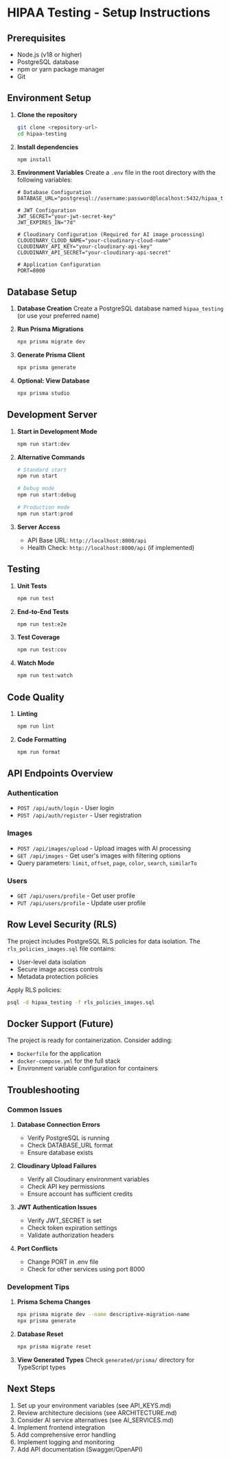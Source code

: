 # HIPAA Testing - Setup Instructions

## Prerequisites

- Node.js (v18 or higher)
- PostgreSQL database
- npm or yarn package manager
- Git

## Environment Setup

1. **Clone the repository**
   ```bash
   git clone <repository-url>
   cd hipaa-testing
   ```

2. **Install dependencies**
   ```bash
   npm install
   ```

3. **Environment Variables**
   Create a `.env` file in the root directory with the following variables:
   ```env
   # Database Configuration
   DATABASE_URL="postgresql://username:password@localhost:5432/hipaa_testing"
   
   # JWT Configuration
   JWT_SECRET="your-jwt-secret-key"
   JWT_EXPIRES_IN="7d"
   
   # Cloudinary Configuration (Required for AI image processing)
   CLOUDINARY_CLOUD_NAME="your-cloudinary-cloud-name"
   CLOUDINARY_API_KEY="your-cloudinary-api-key"
   CLOUDINARY_API_SECRET="your-cloudinary-api-secret"
   
   # Application Configuration
   PORT=8000
   ```

## Database Setup

1. **Database Creation**
   Create a PostgreSQL database named `hipaa_testing` (or use your preferred name)

2. **Run Prisma Migrations**
   ```bash
   npx prisma migrate dev
   ```

3. **Generate Prisma Client**
   ```bash
   npx prisma generate
   ```

4. **Optional: View Database**
   ```bash
   npx prisma studio
   ```

## Development Server

1. **Start in Development Mode**
   ```bash
   npm run start:dev
   ```

2. **Alternative Commands**
   ```bash
   # Standard start
   npm run start
   
   # Debug mode
   npm run start:debug
   
   # Production mode
   npm run start:prod
   ```

3. **Server Access**
   - API Base URL: `http://localhost:8000/api`
   - Health Check: `http://localhost:8000/api` (if implemented)

## Testing

1. **Unit Tests**
   ```bash
   npm run test
   ```

2. **End-to-End Tests**
   ```bash
   npm run test:e2e
   ```

3. **Test Coverage**
   ```bash
   npm run test:cov
   ```

4. **Watch Mode**
   ```bash
   npm run test:watch
   ```

## Code Quality

1. **Linting**
   ```bash
   npm run lint
   ```

2. **Code Formatting**
   ```bash
   npm run format
   ```

## API Endpoints Overview

### Authentication
- `POST /api/auth/login` - User login
- `POST /api/auth/register` - User registration

### Images
- `POST /api/images/upload` - Upload images with AI processing
- `GET /api/images` - Get user's images with filtering options
- Query parameters: `limit`, `offset`, `page`, `color`, `search`, `similarTo`

### Users
- `GET /api/users/profile` - Get user profile
- `PUT /api/users/profile` - Update user profile

## Row Level Security (RLS)

The project includes PostgreSQL RLS policies for data isolation. The `rls_policies_images.sql` file contains:
- User-level data isolation
- Secure image access controls
- Metadata protection policies

Apply RLS policies:
```bash
psql -d hipaa_testing -f rls_policies_images.sql
```

## Docker Support (Future)

The project is ready for containerization. Consider adding:
- `Dockerfile` for the application
- `docker-compose.yml` for the full stack
- Environment variable configuration for containers

## Troubleshooting

### Common Issues

1. **Database Connection Errors**
   - Verify PostgreSQL is running
   - Check DATABASE_URL format
   - Ensure database exists

2. **Cloudinary Upload Failures**
   - Verify all Cloudinary environment variables
   - Check API key permissions
   - Ensure account has sufficient credits

3. **JWT Authentication Issues**
   - Verify JWT_SECRET is set
   - Check token expiration settings
   - Validate authorization headers

4. **Port Conflicts**
   - Change PORT in .env file
   - Check for other services using port 8000

### Development Tips

1. **Prisma Schema Changes**
   ```bash
   npx prisma migrate dev --name descriptive-migration-name
   npx prisma generate
   ```

2. **Database Reset**
   ```bash
   npx prisma migrate reset
   ```

3. **View Generated Types**
   Check `generated/prisma/` directory for TypeScript types

## Next Steps

1. Set up your environment variables (see API_KEYS.md)
2. Review architecture decisions (see ARCHITECTURE.md)
3. Consider AI service alternatives (see AI_SERVICES.md)
4. Implement frontend integration
5. Add comprehensive error handling
6. Implement logging and monitoring
7. Add API documentation (Swagger/OpenAPI)
